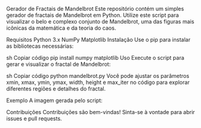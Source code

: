 Gerador de Fractais de Mandelbrot
Este repositório contém um simples gerador de fractais de Mandelbrot em Python. Utilize este script para visualizar o belo e complexo conjunto de Mandelbrot, uma das figuras mais icônicas da matemática e da teoria do caos.

Requisitos
Python 3.x
NumPy
Matplotlib
Instalação
Use o pip para instalar as bibliotecas necessárias:

sh
Copiar código
pip install numpy matplotlib
Uso
Execute o script para gerar e visualizar o fractal de Mandelbrot:

sh
Copiar código
python mandelbrot.py
Você pode ajustar os parâmetros xmin, xmax, ymin, ymax, width, height e max_iter no código para explorar diferentes regiões e detalhes do fractal.

Exemplo
A imagem gerada pelo script:


Contribuições
Contribuições são bem-vindas! Sinta-se à vontade para abrir issues e pull requests.
